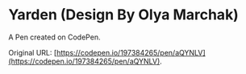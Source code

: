 # Yarden (Design By Olya Marchak)

A Pen created on CodePen.

Original URL: [https://codepen.io/197384265/pen/aQYNLV](https://codepen.io/197384265/pen/aQYNLV).


